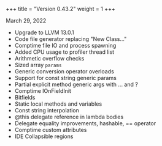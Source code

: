 +++
title = "Version 0.43.2"
weight = 1
+++

March 29, 2022

- Upgrade to LLVM 13.0.1
- Code file generator replacing "New Class…"
- Comptime file IO and process spawning
- Added CPU usage to profiler thread list
- Arithmetic overflow checks
- Sized array `params`
- Generic conversion operator overloads
- Support for const string generic params
- Partial explicit method generic args with ... and ?
- Comptime IOnFieldInit
- Bitfields
- Static local methods and variables
- Const string interpolation
- @this delegate reference in lambda bodies
- Delegate equality improvements, hashable, == operator
- Comptime custom attributes
- IDE Collapsible regions